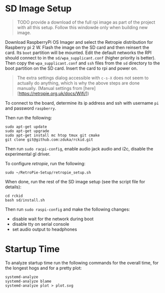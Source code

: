 # SD Image Setup

> TODO provide a download of the full rpi image as part of the project with all this setup. Follow this windowde only when building new image. 

Download RaspberryPi OS Imager and select the Retropie distribution for Raspberry pi 2 W. Flash the image on the SD card and then reinsert the card. Its `boot` partition will be mounted. Edit the default networks the RPI should connect to in the `sd/wpa_supplicant.conf` (higher priority is better). Then copy the `wpa_supplicant.conf` and `ssh` files from the `sd` directory to the boot partition on the SD card. Insert the card to rpi and power on. 

> The extra settings dialog accessible with `c-s-X` does not seem to actually do anything, which is why the above steps are done manually. (Manual settings from [here][https://retropie.org.uk/docs/Wifi/])

To connect to the board, determine its ip address and ssh with username `pi` and password `raspberry`. 

Then run the following:

    sudo apt-get update
    sudo apt-get upgrade
    sudo apt-get install mc htop tmux git cmake
    git clone git@github.com:zduka/rckid.git

Then run `sudo racpi-config`, enable audio jack audio and i2c, disable the experimental gl driver. 

To configure _retropie_, run the following:

    sudo ~/RetroPie-Setup/retropie_setup.sh


When done, run the rest of the SD image setup (see the script file for details):

    cd rckid
    bash sd/install.sh

Then run `sudo raspi-config` and make the following changes:

- disable wait for the network during boot
- disable tty on serial console
- set audio output to headphones

# Startup Time

To analyze startup time run the following commands for the overall time, for the longest hogs and for a pretty plot:

    systemd-analyze
    systemd-analyze blame
    systemd-analyze plot > plot.svg




